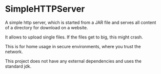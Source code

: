 # SimpleHTTPServer
A simple http server, which is started from a JAR file and serves all content of a directory for download on a website.

It allows to upload single files. If the files get to big, this might crash.

This is for home usage in secure environments, where you trust the network.

This project does not have any external dependencies and uses the standard jdk.